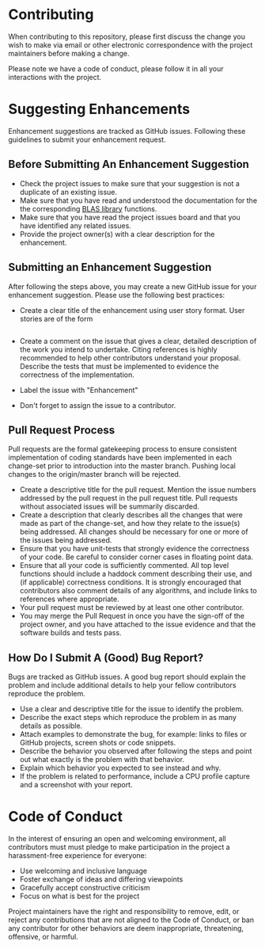 # Contributing

When contributing to this repository, please first discuss the change you wish to make via email or other electronic correspondence with the project maintainers before making a change.  

Please note we have a code of conduct, please follow it in all your interactions with the project.

# Suggesting Enhancements
Enhancement suggestions are tracked as GitHub issues. Following these guidelines to submit your enhancement request.  

## Before Submitting An Enhancement Suggestion
* Check the project issues to make sure that your suggestion is not a duplicate of an existing issue.   
* Make sure that you have read and understood the documentation for the the corresponding [BLAS library](http://netlib.org/blas) functions.
* Make sure that you have read the project issues board and that you have identified any related issues.
* Provide the project owner(s) with a clear description for the enhancement.

## Submitting an Enhancement Suggestion
After following the steps above, you may create a new GitHub issue for your enhancement suggestion.   Please use the following best practices:

* Create a clear title of the enhancement using user story format.   User stories are of the form

    ``` As a <type of user>, I want <goal> so that <benefit>
    ```

* Create a comment on the issue that gives a clear, detailed description of the work you intend to undertake.   Citing references is highly recommended to help other contributors understand your proposal.    Describe the tests that must be implemented to evidence the correctness of the implementation.
* Label the issue with "Enhancement"
* Don't forget to assign the issue to a contributor.

## Pull Request Process
Pull requests are the formal gatekeeping process to ensure consistent implementation of coding standards have been implemented in each change-set prior to introduction into the master branch.   Pushing local changes to the origin/master branch will be rejected.   

* Create a descriptive title for the pull request.   Mention the issue numbers addressed by the pull request in the pull request title.   Pull requests without associated issues will be summarily discarded.
* Create a description that clearly describes all the changes that were made as part of the change-set, and how they relate to the issue(s) being addressed.   All changes should be necessary for one or more of the issues being addressed.
* Ensure that you have unit-tests that strongly evidence the correctness of your code.  Be careful to consider corner cases in floating point data.
* Ensure that all your code is sufficiently commented.   All top level functions should include a haddock comment describing their use, and (if applicable) correctness conditions.   It is strongly encouraged that contributors also comment details of any algorithms, and include links to references where appropriate.   
* Your pull request must be reviewed by at least one other contributor.
* You may merge the Pull Request in once you have the sign-off of the project owner, and you have attached to the issue evidence and that the software builds and tests pass.  

## How Do I Submit A (Good) Bug Report?
Bugs are tracked as GitHub issues.   A good bug report should explain the problem and include additional details to help your fellow contributors reproduce the problem.

* Use a clear and descriptive title for the issue to identify the problem.
* Describe the exact steps which reproduce the problem in as many details as possible.
* Attach examples to demonstrate the bug, for example: links to files or GitHub projects, screen shots or code snippets.
* Describe the behavior you observed after following the steps and point out what exactly is the problem with that behavior.
* Explain which behavior you expected to see instead and why.
* If the problem is related to performance, include a CPU profile capture and a screenshot with your report.

# Code of Conduct

In the interest of ensuring an open and welcoming environment, all
contributors must must pledge to make participation in the project a harassment-free experience for everyone:

* Use welcoming and inclusive language
* Foster exchange of ideas and differing viewpoints
* Gracefully accept constructive criticism
* Focus on what is best for the project

Project maintainers have the right and responsibility to remove, edit, or reject any contributions that are not aligned to the Code of Conduct, or ban any contributor for other behaviors are deem inappropriate, threatening, offensive, or harmful.
